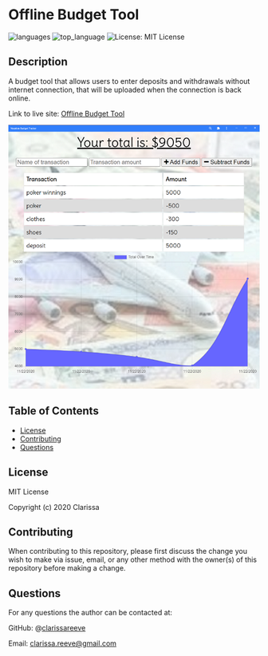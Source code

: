 # Offline Budget Tool

![languages](https://img.shields.io/github/languages/count/clarissareeve/Offline_Budget_Tool) ![top_language](https://img.shields.io/github/languages/top/clarissareeve/Offline_Budget_Tool) ![License: MIT License](https://img.shields.io/badge/License-MIT%20License-purple.svg)

## Description

A budget tool that allows users to enter deposits and withdrawals without internet connection, that will be uploaded when the connection is back online.

Link to live site: [Offline Budget Tool](https://hidden-mesa-98938.herokuapp.com/)

![Landing Page](public/images/LandingPage.png)

## Table of Contents

* [License](#license)
* [Contributing](#contributing)
* [Questions](#questions)

## License

MIT License

Copyright (c) 2020 Clarissa

## Contributing

When contributing to this repository, please first discuss the change you wish to make via issue, email, or any other method with the owner(s) of this repository before making a change.

## Questions

For any questions the author can be contacted at:

GitHub: @[clarissareeve](https://github.com/clarissareeve)

Email: clarissa.reeve@gmail.com
